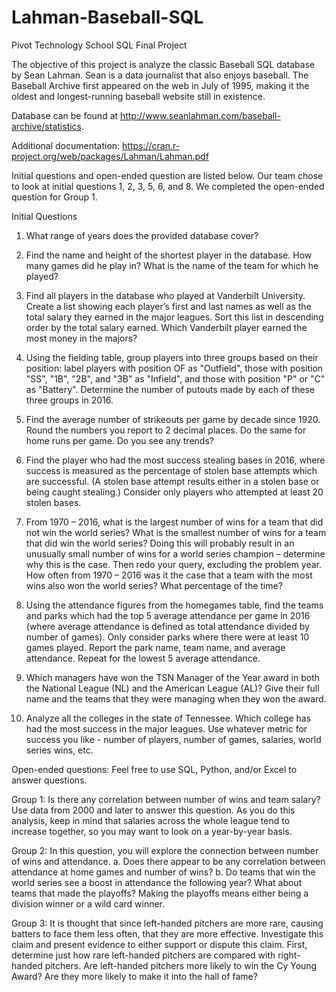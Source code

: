 # Lahman-Baseball-SQL
Pivot Technology School SQL Final Project

The objective of this project is analyze the classic Baseball SQL database by Sean Lahman. Sean is a data journalist that also enjoys baseball. The Baseball Archive first appeared on the web in July of 1995, making it the oldest and longest-running baseball website still in existence.

Database can be found at http://www.seanlahman.com/baseball-archive/statistics.

Additional documentation: https://cran.r-project.org/web/packages/Lahman/Lahman.pdf

Initial questions and open-ended question are listed below. Our team chose to look at initial questions 1, 2, 3, 5, 6, and 8. We completed the open-ended question for Group 1.

Initial Questions
1. What range of years does the provided database cover?

2. Find the name and height of the shortest player in the database. How many games did 
he play in? What is the name of the team for which he played?

3. Find all players in the database who played at Vanderbilt University. Create a list 
showing each player’s first and last names as well as the total salary they earned in the 
major leagues. Sort this list in descending order by the total salary earned. Which 
Vanderbilt player earned the most money in the majors?

4. Using the fielding table, group players into three groups based on their position: label 
players with position OF as "Outfield", those with position "SS", "1B", "2B", and "3B" as 
"Infield", and those with position "P" or "C" as "Battery". Determine the number of 
putouts made by each of these three groups in 2016.

5. Find the average number of strikeouts per game by decade since 1920. Round the 
numbers you report to 2 decimal places. Do the same for home runs per game. Do you 
see any trends?

6. Find the player who had the most success stealing bases in 2016, where success is 
measured as the percentage of stolen base attempts which are successful. (A stolen 
base attempt results either in a stolen base or being caught stealing.) Consider only 
players who attempted at least 20 stolen bases.

7. From 1970 – 2016, what is the largest number of wins for a team that did not win the 
world series? What is the smallest number of wins for a team that did win the world 
series? Doing this will probably result in an unusually small number of wins for a world 
series champion – determine why this is the case. Then redo your query, excluding the 
problem year. How often from 1970 – 2016 was it the case that a team with the most 
wins also won the world series? What percentage of the time?

8. Using the attendance figures from the homegames table, find the teams and parks 
which had the top 5 average attendance per game in 2016 (where average attendance is 
defined as total attendance divided by number of games). Only consider parks where 
there were at least 10 games played. Report the park name, team name, and average 
attendance. Repeat for the lowest 5 average attendance.

9. Which managers have won the TSN Manager of the Year award in both the National 
League (NL) and the American League (AL)? Give their full name and the teams that they 
were managing when they won the award.

10. Analyze all the colleges in the state of Tennessee. Which college has had the most 
success in the major leagues. Use whatever metric for success you like - number of 
players, number of games, salaries, world series wins, etc.

Open-ended questions: Feel free to use SQL, Python, and/or Excel to answer questions. 

Group 1: Is there any correlation between number of wins and team salary? Use data from 
2000 and later to answer this question. As you do this analysis, keep in mind that salaries across 
the whole league tend to increase together, so you may want to look on a year-by-year basis.

Group 2: In this question, you will explore the connection between number of wins and 
attendance.
a. Does there appear to be any correlation between attendance at home games and 
number of wins?
b. Do teams that win the world series see a boost in attendance the following year? What 
about teams that made the playoffs? Making the playoffs means either being a division 
winner or a wild card winner.

Group 3: It is thought that since left-handed pitchers are more rare, causing batters to face 
them less often, that they are more effective. Investigate this claim and present evidence to 
either support or dispute this claim. First, determine just how rare left-handed pitchers are 
compared with right-handed pitchers. Are left-handed pitchers more likely to win the Cy Young 
Award? Are they more likely to make it into the hall of fame?
